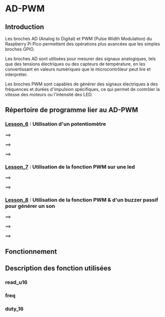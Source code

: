 # AD-PWM

## Introduction

Les broches AD (Analog to Digital) et PWM (Pulse Width Modulation) du Raspberry Pi Pico permettent des opérations plus avancées que les simples broches GPIO.

Les broches AD sont utilisées pour mesurer des signaux analogiques, tels que des tensions électriques ou des capteurs de température, en les convertissant en valeurs numériques que le microcontrôleur peut lire et interpréter.

Les broches PWM sont capables de générer des signaux électriques à des fréquences et durées d'impulsion spécifiques, ce qui permet de contrôler la vitesse des moteurs ou l'intensité des LED.

## Répertoire de programme lier au AD-PWM

### [Lesson_6](Lesson_6) : Utilisation d'un potentiomètre

  ==>
  
  ==>
  
  ==>
  

### [Lesson_7](Lesson_7) : Utilisation de la fonction PWM sur une led

  ==>
  
  ==>

### [Lesson_8](Lesson_8) : Utilisation de la fonction PWM & d'un buzzer passif pour générer un son

  ==>
  
  ==>
  
  ==>
  
  
## Fonctionnement


## Description des fonction utilisées

### read_u16

### freq

### duty_16


